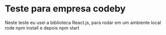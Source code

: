 # Teste para empresa codeby

Neste teste eu usei a biblioteca React.js, para rodar em um ambiente local rode npm install e depois npm start
